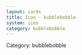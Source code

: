 ```yaml
---
layout: cards
title: Icon - bubblebobble
system: icon
category: bubblebobble
---
```

<div class="alert alert-secondary mb-4"><span class="i18n innerHTML-category">Category: </span><span class="i18n innerHTML-cat-bubblebobble">bubblebobble</span></div>
